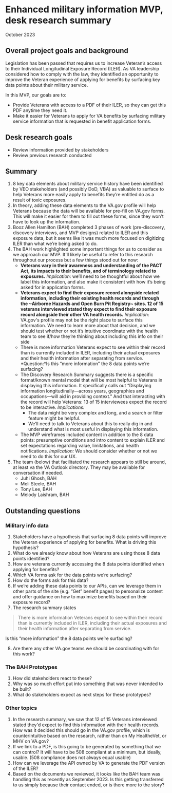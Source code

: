 # Enhanced military information MVP, desk research summary

October 2023

## Overall project goals and background
Legislation has been passed that requires us to increase Veteran’s access to their Individual Longitudinal Exposure Record \(ILER\). As VA leadership considered how to comply with the law, they identified an opportunity to improve the Veteran experience of applying for benefits by surfacing key data points about their military service.

In this MVP, our goals are to:
- Provide Veterans with access to a PDF of their ILER, so they can get this PDF anytime they need it.
- Make it easier for Veterans to apply for VA benefits by surfacing military service information that is requested in benefit application forms.

## Desk research goals
- Review information provided by stakeholders
- Review previous research conducted
## Summary

1. 8 key data elements about military service history have been identified by VEO stakeholders (and possibly DoD, VBA) as valuable to surface to help Veterans more easily apply to benefits they’re entitled do as a result of toxic exposures. 
2. In theory, adding these data elements to the VA.gov profile will help Veterans because the data will be available for pre-fill on VA.gov forms. This will make it easier for them to fill out these forms, since they won't have to look up the information.
3. Booz Allen Hamilton (BAH) completed 3 phases of work (pre-discovery, discovery interviews, and MVP designs) related to ILER and this exposure data, but it seems like it was much more focused on digitizing ILER than what we’re being asked to do.  
4. The BAH work highlighted some important things for us to consider as we approach our MVP.  It'll likely be useful to refer to this research throughout our process but a few things stood out for now:
   - **Veterans vary in their awareness and understanding of the PACT Act, its impacts to their benefits, and of terminology related to exposures.**
     *Implication*: we’ll need to be thoughtful about how we label this information, and also make it consistent with how it’s being asked for in application forms.
   - **Veterans expect to find their exposure record alongside related information, including their existing health records and through the ~Airborne Hazards and Open Burn Pit Registry~ sites. 12 of 15 veterans interviewed stated they expect to find their exposure record alongside their other VA health records.** 
     *Implication*: VA.gov's profile may not be the right place to surface this information. We need to learn more about that decision, and we should test whether or not it’s intuitive  coordinate with the health team to see if/how they’re thinking about including this info on their side
   - There is more information Veterans expect to see within their record than is currently included in ILER, including their actual exposures and their health information after separating from service.
     *Question:*Is this “more information” the 8 data points we’re surfacing?
   - The Discovery Research Summary suggests there is a specific format/known mental model that will be most helpful to Veterans in displaying this information. It specifically calls out “Displaying information longitudinally—across years, geographies and occupations—will aid in providing context.” And that interacting with the record will help Veterans: 13 of 15 interviewees expect the record to be interactive.
     *Implications:*
     - The data might be very complex and long, and a search or filter feature might be helpful.
     - We’ll need to talk to Veterans about this to really dig in and understand what is most useful in displaying this information.	
   - The MVP wireframes included content in addition to the 8 data points: presumptive conditions and intro content to explain ILER and set expectations regarding value, limitations, and health notifications. 
     *Implication:* We should consider whether or not we need to do this for our UX.
5. The team (below) that facilitated the research appears to still be around, at least va the VA Outlook directory. They may be available for conversation if needed.
   - Juhi Ghosh, BAH 
   - Meli Steele, BAH 
   - Tony Lee, BAH 
   - Melody Laishram, BAH

## Outstanding questions

### Military info data
1. Stakeholders have a hypothesis that surfacing 8 data points will improve the Veteran experience of applying for benefits. What is driving this hypothesis?
2. What do we already know about how Veterans are using those 8 data points identified?
3. How are veterans currently accessing the 8 data points identified when applying for benefits?
4. Which VA forms ask for the data points we’re surfacing? 
5. How do the forms ask for this data? 
6. If we’re adding these data points to our APIs, can we leverage them in other parts of the site (e.g. “Get” benefit pages) to personalize content and offer guidance on how to maximize benefits based on their exposure record?
7. The research summary states
> There is more information Veterans expect to see within their record than is currently included in ILER, including their actual exposures and their health information after separating from service. 
> 
Is this “more information” the 8 data points we’re surfacing?

8. Are there any other VA.gov teams we should be coordinating with for this work?

### The BAH Prototypes
1. How did stakeholders react to these?
2. Why was so much effort put into something that was never intended to be built?
3. What do stakeholders expect as next steps for these prototypes?

### Other topics
1. In the research summary, we saw that 12 of 15 Veterans interviewed stated they'd expect to find this information with their health records. How was it decided this should go in the VA.gov profile, which is counterintuitive based on the research, rather than on My HealtheVet, or MHV on VA.gov?
2. If we link to a PDF, is this going to be generated by something that we can control? It will have to be 508 compliant at a minimum, but ideally, usable. (508 compliance does not always equal usable)
3. How can we leverage the API owned by VA to generate the PDF version of the ILER?
4. Based on the documents we reviewed, it looks like the BAH team was handling this as recently as September 2023. Is this getting transferred to us simply because their contact ended, or is there more to the story?
